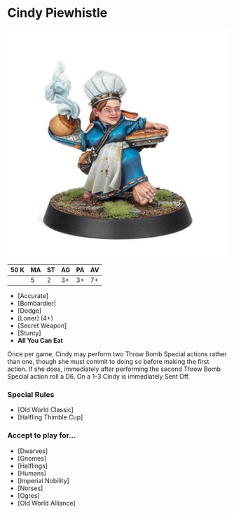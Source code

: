 # Cindy Piewhistle

![](../media/starplayers/CindyPiewhistle01.jpg)

| 50 K  | MA | ST | AG | PA | AV |
| --- | --- | --- | --- | --- | --- |
| | 5 | 2 | 3+ | 3+ | 7+ |

* [Accurate]
* [Bombardier]
* [Dodge]
* [Loner] (4+)
* [Secret Weapon]
* [Stunty]
* **All You Can Eat**

Once per game, Cindy may perform two Throw Bomb Special actions rather than one, though she must commit to doing so before making the first action. If she does, immediately after performing the second Throw Bomb Special action roll a D6. On a 1-3 Cindy is immediately Sent Off.

### Special Rules
* [Old World Classic]
* [Halfling Thimble Cup]

### Accept to play for...
* [Dwarves]
* [Gnomes]
* [Halflings]
* [Humans]
* [Imperial Nobility]
* [Norses]
* [Ogres]
* [Old World Alliance]

